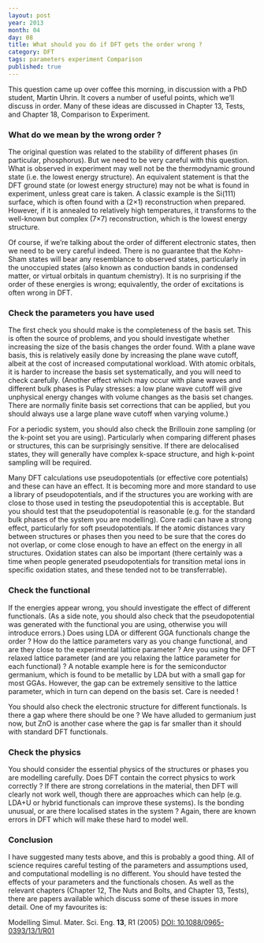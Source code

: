 ```yaml
---
layout: post
year: 2013
month: 04
day: 08
title: What should you do if DFT gets the order wrong ?
category: DFT
tags: parameters experiment Comparison
published: true
---
```

This question came up over coffee this morning, in discussion with a PhD
student, Martin Uhrin. It covers a number of useful points, which we’ll discuss
in order. Many of these ideas are discussed in Chapter 13, Tests, and Chapter
18, Comparison to Experiment.

### What do we mean by the wrong order ?

The original question was related to the stability of different phases (in
particular, phosphorus). But we need to be very careful with this question. What
is observed in experiment may well not be the thermodynamic ground state (i.e.
the lowest energy structure). An equivalent statement is that the DFT ground
state (or lowest energy structure) may not be what is found in experiment,
unless great care is taken. A classic example is the Si(111) surface, which is
often found with a (2×1) reconstruction when prepared. However, if it is
annealed to relatively high temperatures, it transforms to the well-known but
complex (7×7) reconstruction, which is the lowest energy structure.

Of course, if we’re talking about the order of different electronic states, then
we need to be very careful indeed. There is no guarantee that the Kohn-Sham
states will bear any resemblance to observed states, particularly in the
unoccupied states (also known as conduction bands in condensed matter, or
virtual orbitals in quantum chemistry). It is no surprising if the order of
these energies is wrong; equivalently, the order of excitations is often wrong
in DFT.

### Check the parameters you have used

The first check you should make is the completeness of the basis set. This is
often the source of problems, and you should investigate whether increasing the
size of the basis changes the order found. With a plane wave basis, this is
relatively easily done by increasing the plane wave cutoff, albeit at the cost
of increased computational workload. With atomic orbitals, it is harder to
increase the basis set systematically, and you will need to check carefully.
(Another effect which may occur with plane waves and different bulk phases is
Pulay stresses: a low plane wave cutoff will give unphysical energy changes with
volume changes as the basis set changes.  There are normally finite basis set
corrections that can be applied, but you should always use a large plane wave
cutoff when varying volume.)

For a periodic system, you should also check the Brillouin zone sampling (or the
k-point set you are using). Particularly when comparing different phases or
structures, this can be surprisingly sensitive. If there are delocalised states,
they will generally have complex k-space structure, and high k-point sampling
will be required.

Many DFT calculations use pseudopotentials (or effective core potentials) and
these can have an effect. It is becoming more and more standard to use a library
of pseudopotentials, and if the structures you are working with are close to
those used in testing the pseudopotential this is acceptable. But you should
test that the pseudopotential is reasonable (e.g. for the standard bulk phases
of the system you are modelling). Core radii can have a strong effect,
particularly for soft pseudopotentials. If the atomic distances vary between
structures or phases then you need to be sure that the cores do not overlap, or
come close enough to have an effect on the energy in all structures. Oxidation
states can also be important (there certainly was a time when people generated
pseudopotentials for transition metal ions in specific oxidation states, and
these tended not to be transferrable).

### Check the functional

If the energies appear wrong, you should investigate the effect of different
functionals. (As a side note, you should also check that the pseudopotential was
generated with the functional you are using, otherwise you will introduce
errors.) Does using LDA or different GGA functionals change the order ? How do
the lattice parameters vary as you change functional, and are they close to the
experimental lattice parameter ? Are you using the DFT relaxed lattice parameter
(and are you relaxing the lattice parameter for each functional) ? A notable
example here is for the semiconductor germanium, which is found to be metallic
by LDA but with a small gap for most GGAs. However, the gap can be extremely
sensitive to the lattice parameter, which in turn can depend on the basis set.
Care is needed !

You should also check the electronic structure for different functionals. Is
there a gap where there should be one ? We have alluded to germanium just now,
but ZnO is another case where the gap is far smaller than it should with
standard DFT functionals.

### Check the physics

You should consider the essential physics of the structures or phases you are
modelling carefully. Does DFT contain the correct physics to work correctly ? If
there are strong correlations in the material, then DFT will clearly not work
well, though there are approaches which can help (e.g. LDA+U or hybrid
functionals can improve these systems). Is the bonding unusual, or are there
localised states in the system ? Again, there are known errors in DFT which will
make these hard to model well.

### Conclusion

I have suggested many tests above, and this is probably a good thing.
All of science requires careful testing of the parameters and assumptions used,
and computational modelling is no different. You should have tested the effects
of your parameters and the functionals chosen. As well as the relevant chapters
(Chapter 12, The Nuts and Bolts, and Chapter 13, Tests), there are papers
available which discuss some of these issues in more detail. One of my
favourites is:

Modelling Simul. Mater. Sci. Eng. **13**, R1 (2005) [DOI: 10.1088/0965-0393/13/1/R01](
http://stacks.iop.org/MSMSE/13/R1)
